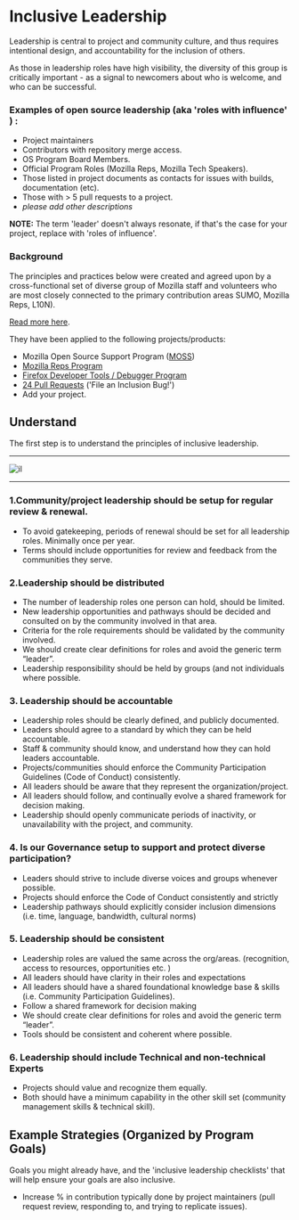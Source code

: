 # Inclusive Leadership

Leadership is central to project and community culture, and thus requires intentional design, and accountability for the inclusion of others.   

As those in leadership roles have high visibility, the diversity of this group is critically important  - as a signal to newcomers about who is welcome, and who can be successful.  

### Examples of open source leadership (aka 'roles with influence' ) :

* Project maintainers
* Contributors with repository merge access.
* OS Program Board Members.
* Official Program Roles (Mozilla Reps, Mozilla Tech Speakers).
* Those listed in project documents as contacts for issues with builds, documentation (etc).
* Those with > 5 pull requests to a project.
* *please add other descriptions*

**NOTE:** The term 'leader' doesn't always resonate, if that's the case for your project, replace with 'roles of influence'.

### Background

The principles and practices below were created and agreed upon by a cross-functional set of diverse group of Mozilla staff and volunteers who are most closely connected to the primary contribution areas SUMO, Mozilla Reps, L10N).

[Read more here](https://wiki.mozilla.org/Volunteer_leadership_principles).

They have been applied to the following projects/products:

* Mozilla Open Source Support Program ([MOSS](https://www.mozilla.org/en-US/moss/))
* [Mozilla Reps Program](https://blog.mozilla.org/mozillareps/2018/10/10/community-coordinator-role/)
* [Firefox Developer Tools / Debugger Program](https://github.com/firefox-devtools/debugger/blob/aa827095d86475f816017ff35d6f9c2e83cf7b9b/docs/community-team.md)
* [24 Pull Requests](https://24pullrequests.com/) ('File an Inclusion Bug!')
* Add your project.

## Understand

The first step is to understand the principles of inclusive leadership.  

----

![il](https://mozilla.github.io/maintainer-cohort/img/il.png)

----

### 1.Community/project leadership should be setup for regular review & renewal.

* To avoid gatekeeping, periods of renewal should be set for all leadership roles. Minimally once per year.
* Terms should include opportunities for review and feedback from the communities they serve.

### 2.Leadership should be distributed

* The number of leadership roles one person can hold, should be limited.
* New leadership opportunities and pathways should be decided and consulted on by the community involved in that area.
* Criteria for the role requirements should be validated by the community involved.
* We should create clear definitions for roles and avoid the generic term “leader”.  
* Leadership responsibility should be held by groups (and not individuals where possible.

### 3. Leadership should be accountable

* Leadership roles should be clearly defined, and publicly documented.
* Leaders should agree to a standard by which they can be held accountable.
* Staff & community should know, and understand how they can  hold leaders accountable.
* Projects/communities should enforce the Community Participation Guidelines (Code of Conduct) consistently.
* All leaders should be aware that they represent the organization/project.
* All leaders should follow, and continually evolve a shared framework for decision making.
* Leadership should openly communicate periods of inactivity, or unavailability with the project, and community.

### 4. Is our Governance setup to support and protect diverse participation?

* Leaders should strive to include diverse voices and groups whenever possible.
* Projects should enforce the Code of Conduct consistently and strictly
* Leadership pathways should explicitly consider inclusion dimensions (i.e. time, language, bandwidth, cultural norms)

### 5. Leadership should be consistent

* Leadership roles are valued the same across the org/areas. (recognition, access to resources, opportunities etc. )
* All leaders should have clarity in their roles and expectations
* All leaders should have a shared foundational knowledge base & skills (i.e. Community Participation Guidelines).
* Follow a shared framework for decision making
* We should create clear definitions for roles and avoid the generic term “leader”.
* Tools should be consistent and coherent where possible.

### 6. Leadership should include Technical and  non-technical Experts

* Projects should value and recognize them equally.
* Both should have a minimum capability in the other skill set (community management skills & technical skill).

##  Example Strategies (Organized by Program Goals)
Goals  you might already have, and the 'inclusive leadership checklists' that will help ensure your goals are also inclusive.

* Increase % in contribution typically done by project maintainers (pull request review, responding to, and trying to replicate issues).

